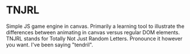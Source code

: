 TNJRL
=====

Simple JS game engine in canvas. Primarily a learning tool to illustrate the differences between animating in canvas versus regular DOM elements. TNJRL stands for Totally Not Just Random Letters. Pronounce it however you want. I've been saying "tendril".